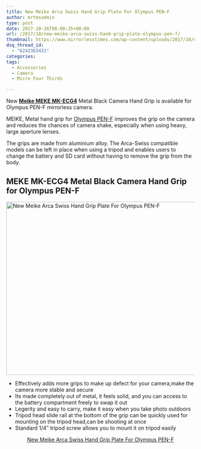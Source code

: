 ```yaml
---
title: New Meike Arca Swiss Hand Grip Plate For Olympus PEN-F
author: mrtmsadmin
type: post
date: 2017-10-26T08:00:35+00:00
url: /2017/10/new-meike-arca-swiss-hand-grip-plate-olympus-pen-f/
thumbnail: https://www.mirrorlesstimes.com/wp-content/uploads/2017/10/new-meike-arca-swiss-hand-grip-plate-olympus-pen-f-750x550.jpg
dsq_thread_id:
  - "6242363431"
categories:
tags:
  - Accessories
  - Camera
  - Micro Four Thirds

---
```

New <a href="http://amzn.to/2h9Foos" target="_blank" rel="noopener"><strong>Meike MEKE MK-ECG4</strong></a> Metal Black Camera Hand Grip is available for Olympus PEN-F mirrorless camera.

MEIKE, Metal hand grip for <a href="http://amzn.to/2yO7rkZ" target="_blank" rel="noopener">Olympus PEN-F</a> improves the grip on the camera and reduces the chances of camera shake, especially when using heavy, large aperture lenses.

The grips are made from aluminium alloy. The Arca-Swiss compatible models can be left in place when using a tripod and enables users to change the battery and SD card without having to remove the grip from the body.<!--more-->

## MEKE MK-ECG4 Metal Black Camera Hand Grip for Olympus PEN-F

[<img class="aligncenter wp-image-1341 size-full" title="New Meike Arca Swiss Hand Grip Plate For Olympus PEN-F" src="https://i0.wp.com/www.mirrorlesstimes.com/wp-content/uploads/2017/10/new-meike-arca-swiss-hand-grip-plate-olympus-pen-f.jpg?resize=600%2C462&#038;ssl=1" alt="New Meike Arca Swiss Hand Grip Plate For Olympus PEN-F" width="600" height="462" srcset="https://i0.wp.com/www.mirrorlesstimes.com/wp-content/uploads/2017/10/new-meike-arca-swiss-hand-grip-plate-olympus-pen-f.jpg?w=1000&ssl=1 1000w, https://i0.wp.com/www.mirrorlesstimes.com/wp-content/uploads/2017/10/new-meike-arca-swiss-hand-grip-plate-olympus-pen-f.jpg?resize=300%2C231&ssl=1 300w, https://i0.wp.com/www.mirrorlesstimes.com/wp-content/uploads/2017/10/new-meike-arca-swiss-hand-grip-plate-olympus-pen-f.jpg?resize=768%2C591&ssl=1 768w, https://i0.wp.com/www.mirrorlesstimes.com/wp-content/uploads/2017/10/new-meike-arca-swiss-hand-grip-plate-olympus-pen-f.jpg?resize=700%2C539&ssl=1 700w" sizes="(max-width: 600px) 100vw, 600px" data-recalc-dims="1" />][1]

<ul class="a-unordered-list a-vertical a-spacing-none">
  <li>
    <span class="a-list-item">Effectively adds more grips to make up defect for your camera,make the camera more stable and secure</span>
  </li>
  <li>
    <span class="a-list-item">Its made completely out of metal, it feels solid, and you can access to the battery compartment freely to swap it out</span>
  </li>
  <li>
    <span class="a-list-item">Legerity and easy to carry, make it easy when you take photo outdoors</span>
  </li>
  <li>
    <span class="a-list-item">Tripod head slide rail at the bottom of the grip can be quickly used for mounting on the tripod head,can be shooting at once</span>
  </li>
  <li>
    <span class="a-list-item">Standard 1/4&#8243; tripod screw allows you to mount it on tripod easily</span>
  </li>
</ul>

<p style="text-align: center;">
  <a href="http://amzn.to/2h9Foos" target="_blank" rel="noopener">New Meike Arca Swiss Hand Grip Plate For Olympus PEN-F</a>
</p>

 [1]: https://i0.wp.com/www.mirrorlesstimes.com/wp-content/uploads/2017/10/new-meike-arca-swiss-hand-grip-plate-olympus-pen-f.jpg?ssl=1